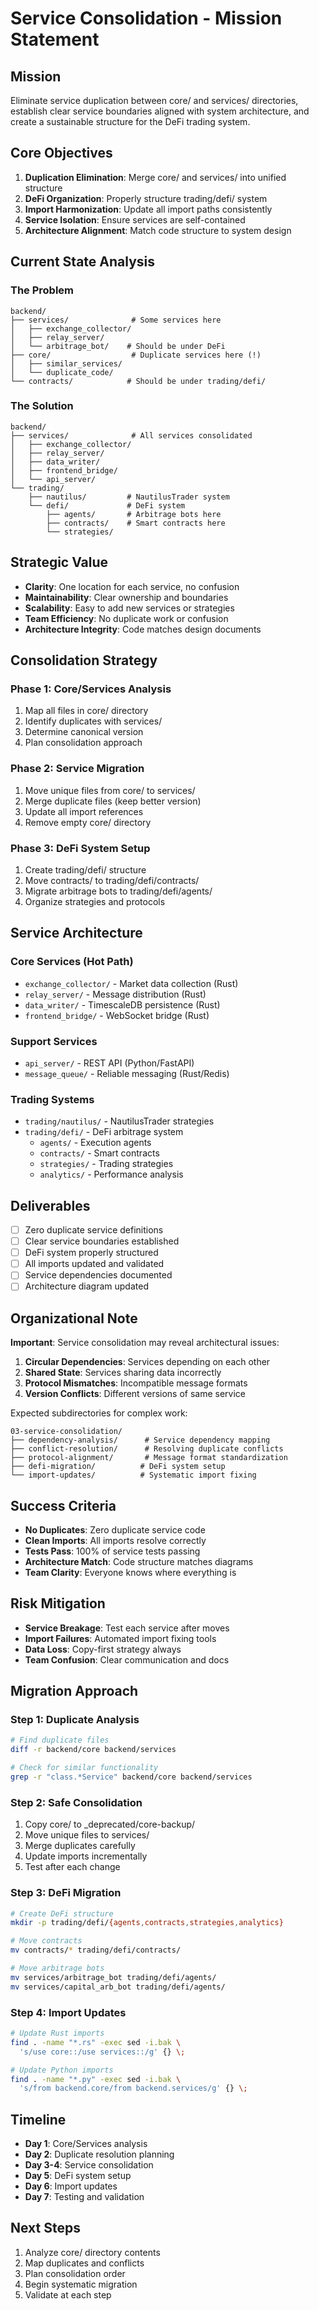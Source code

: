 # Service Consolidation - Mission Statement

## Mission
Eliminate service duplication between core/ and services/ directories, establish clear service boundaries aligned with system architecture, and create a sustainable structure for the DeFi trading system.

## Core Objectives
1. **Duplication Elimination**: Merge core/ and services/ into unified structure
2. **DeFi Organization**: Properly structure trading/defi/ system
3. **Import Harmonization**: Update all import paths consistently
4. **Service Isolation**: Ensure services are self-contained
5. **Architecture Alignment**: Match code structure to system design

## Current State Analysis

### The Problem
```
backend/
├── services/              # Some services here
│   ├── exchange_collector/
│   ├── relay_server/
│   └── arbitrage_bot/    # Should be under DeFi
├── core/                  # Duplicate services here (!)
│   ├── similar_services/
│   └── duplicate_code/
└── contracts/            # Should be under trading/defi/
```

### The Solution
```
backend/
├── services/              # All services consolidated
│   ├── exchange_collector/
│   ├── relay_server/
│   ├── data_writer/
│   ├── frontend_bridge/
│   └── api_server/
└── trading/
    ├── nautilus/         # NautilusTrader system
    └── defi/             # DeFi system
        ├── agents/       # Arbitrage bots here
        ├── contracts/    # Smart contracts here
        └── strategies/
```

## Strategic Value
- **Clarity**: One location for each service, no confusion
- **Maintainability**: Clear ownership and boundaries
- **Scalability**: Easy to add new services or strategies
- **Team Efficiency**: No duplicate work or confusion
- **Architecture Integrity**: Code matches design documents

## Consolidation Strategy

### Phase 1: Core/Services Analysis
1. Map all files in core/ directory
2. Identify duplicates with services/
3. Determine canonical version
4. Plan consolidation approach

### Phase 2: Service Migration
1. Move unique files from core/ to services/
2. Merge duplicate files (keep better version)
3. Update all import references
4. Remove empty core/ directory

### Phase 3: DeFi System Setup
1. Create trading/defi/ structure
2. Move contracts/ to trading/defi/contracts/
3. Migrate arbitrage bots to trading/defi/agents/
4. Organize strategies and protocols

## Service Architecture

### Core Services (Hot Path)
- `exchange_collector/` - Market data collection (Rust)
- `relay_server/` - Message distribution (Rust)
- `data_writer/` - TimescaleDB persistence (Rust)
- `frontend_bridge/` - WebSocket bridge (Rust)

### Support Services
- `api_server/` - REST API (Python/FastAPI)
- `message_queue/` - Reliable messaging (Rust/Redis)

### Trading Systems
- `trading/nautilus/` - NautilusTrader strategies
- `trading/defi/` - DeFi arbitrage system
  - `agents/` - Execution agents
  - `contracts/` - Smart contracts
  - `strategies/` - Trading strategies
  - `analytics/` - Performance analysis

## Deliverables
- [ ] Zero duplicate service definitions
- [ ] Clear service boundaries established
- [ ] DeFi system properly structured
- [ ] All imports updated and validated
- [ ] Service dependencies documented
- [ ] Architecture diagram updated

## Organizational Note
**Important**: Service consolidation may reveal architectural issues:
1. **Circular Dependencies**: Services depending on each other
2. **Shared State**: Services sharing data incorrectly
3. **Protocol Mismatches**: Incompatible message formats
4. **Version Conflicts**: Different versions of same service

Expected subdirectories for complex work:
```
03-service-consolidation/
├── dependency-analysis/      # Service dependency mapping
├── conflict-resolution/      # Resolving duplicate conflicts
├── protocol-alignment/       # Message format standardization
├── defi-migration/          # DeFi system setup
└── import-updates/          # Systematic import fixing
```

## Success Criteria
- **No Duplicates**: Zero duplicate service code
- **Clean Imports**: All imports resolve correctly
- **Tests Pass**: 100% of service tests passing
- **Architecture Match**: Code structure matches diagrams
- **Team Clarity**: Everyone knows where everything is

## Risk Mitigation
- **Service Breakage**: Test each service after moves
- **Import Failures**: Automated import fixing tools
- **Data Loss**: Copy-first strategy always
- **Team Confusion**: Clear communication and docs

## Migration Approach

### Step 1: Duplicate Analysis
```bash
# Find duplicate files
diff -r backend/core backend/services

# Check for similar functionality
grep -r "class.*Service" backend/core backend/services
```

### Step 2: Safe Consolidation
1. Copy core/ to _deprecated/core-backup/
2. Move unique files to services/
3. Merge duplicates carefully
4. Update imports incrementally
5. Test after each change

### Step 3: DeFi Migration
```bash
# Create DeFi structure
mkdir -p trading/defi/{agents,contracts,strategies,analytics}

# Move contracts
mv contracts/* trading/defi/contracts/

# Move arbitrage bots
mv services/arbitrage_bot trading/defi/agents/
mv services/capital_arb_bot trading/defi/agents/
```

### Step 4: Import Updates
```bash
# Update Rust imports
find . -name "*.rs" -exec sed -i.bak \
  's/use core::/use services::/g' {} \;

# Update Python imports
find . -name "*.py" -exec sed -i.bak \
  's/from backend.core/from backend.services/g' {} \;
```

## Timeline
- **Day 1**: Core/Services analysis
- **Day 2**: Duplicate resolution planning
- **Day 3-4**: Service consolidation
- **Day 5**: DeFi system setup
- **Day 6**: Import updates
- **Day 7**: Testing and validation

## Next Steps
1. Analyze core/ directory contents
2. Map duplicates and conflicts
3. Plan consolidation order
4. Begin systematic migration
5. Validate at each step
